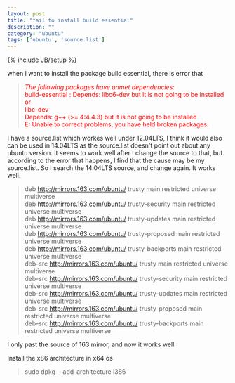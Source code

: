 ```yaml
---
layout: post
title: "fail to install build essential"
description: ""
category: "ubuntu"
tags: ['ubuntu', 'source.list']
---
```

{% include JB/setup %}

when I want to install the package build essential, there is error that

><font color="red">*The following packages have unmet dependencies:*     
> build-essential : Depends: libc6-dev but it is not going to be installed or        
>                            libc-dev        
>                   Depends: g++ (>= 4:4.4.3) but it is not going to be installed         
> E: Unable to correct problems, you have held broken packages.</font>      

I have a source.list which workes well under 12.04LTS, I think it would also can be used in 14.04LTS as the source.list doesn't point
out about any ubuntu version. It seems to work well after I change the source to that, but according to the error that happens, I find that the cause
may be my source.list. So I search the 14.04LTS source, and change again. It works well.

>deb http://mirrors.163.com/ubuntu/ trusty main restricted universe multiverse    
deb http://mirrors.163.com/ubuntu/ trusty-security main restricted universe multiverse  
deb http://mirrors.163.com/ubuntu/ trusty-updates main restricted universe multiverse  
deb http://mirrors.163.com/ubuntu/ trusty-proposed main restricted universe multiverse  
deb http://mirrors.163.com/ubuntu/ trusty-backports main restricted universe multiverse  
deb-src http://mirrors.163.com/ubuntu/ trusty main restricted universe multiverse  
deb-src http://mirrors.163.com/ubuntu/ trusty-security main restricted universe multiverse      
deb-src http://mirrors.163.com/ubuntu/ trusty-updates main restricted universe multiverse      
deb-src http://mirrors.163.com/ubuntu/ trusty-proposed main restricted universe multiverse     
deb-src http://mirrors.163.com/ubuntu/ trusty-backports main restricted universe multiverse     

I only past the source of 163 mirror, and now it works well.

Install the x86 architecture in x64 os  
> sudo dpkg --add-architecture i386
